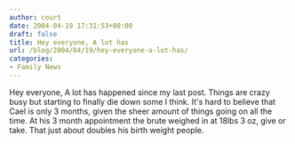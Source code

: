 ```yaml
---
author: court
date: 2004-04-19 17:31:53+00:00
draft: false
title: Hey everyone, A lot has
url: /blog/2004/04/19/hey-everyone-a-lot-has/
categories:
- Family News
---
```


Hey everyone,
A lot has happened since my last post.  Things are crazy busy but starting to finally die down some I think.  It's hard to believe that Cael is only 3 months, given the sheer amount of things going on all the time.  At his 3 month appointment the brute weighed in at 18lbs 3 oz, give or take.  That just about doubles his birth weight people.
